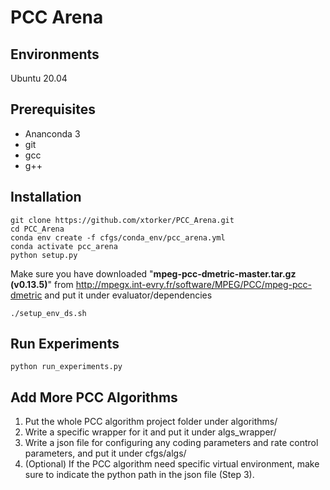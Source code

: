 # PCC Arena

## Environments
Ubuntu 20.04

## Prerequisites
- Ananconda 3
- git
- gcc
- g++

## Installation
```bash=
git clone https://github.com/xtorker/PCC_Arena.git
cd PCC_Arena
conda env create -f cfgs/conda_env/pcc_arena.yml
conda activate pcc_arena
python setup.py
```
Make sure you have downloaded "**mpeg-pcc-dmetric-master.tar.gz (v0.13.5)**" from http://mpegx.int-evry.fr/software/MPEG/PCC/mpeg-pcc-dmetric and put it under evaluator/dependencies
```bash=
./setup_env_ds.sh
```

## Run Experiments
```bash=
python run_experiments.py
```

## Add More PCC Algorithms
1. Put the whole PCC algorithm project folder under algorithms/
2. Write a specific wrapper for it and put it under algs_wrapper/
3. Write a json file for configuring any coding parameters and rate control parameters, and put it under cfgs/algs/
4. (Optional) If the PCC algorithm need specific virtual environment, make sure to indicate the python path in the json file (Step 3).
